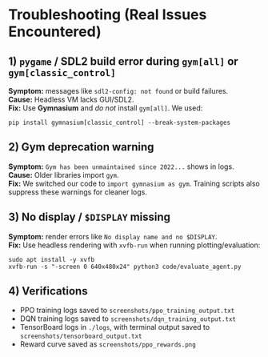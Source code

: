 # Troubleshooting (Real Issues Encountered)

## 1) `pygame` / SDL2 build error during `gym[all]` or `gym[classic_control]`
**Symptom:** messages like `sdl2-config: not found` or build failures.  
**Cause:** Headless VM lacks GUI/SDL2.  
**Fix:** Use **Gymnasium** and *do not* install `gym[all]`. We used:
```
pip install gymnasium[classic_control] --break-system-packages
```

## 2) Gym deprecation warning
**Symptom:** `Gym has been unmaintained since 2022...` shows in logs.  
**Cause:** Older libraries import `gym`.  
**Fix:** We switched our code to `import gymnasium as gym`. Training scripts also suppress these warnings for cleaner logs.

## 3) No display / `$DISPLAY` missing
**Symptom:** render errors like `No display name and no $DISPLAY`.  
**Fix:** Use headless rendering with `xvfb-run` when running plotting/evaluation:
```
sudo apt install -y xvfb
xvfb-run -s "-screen 0 640x480x24" python3 code/evaluate_agent.py
```

## 4) Verifications
- PPO training logs saved to `screenshots/ppo_training_output.txt`
- DQN training logs saved to `screenshots/dqn_training_output.txt`
- TensorBoard logs in `./logs`, with terminal output saved to `screenshots/tensorboard_output.txt`
- Reward curve saved as `screenshots/ppo_rewards.png`
